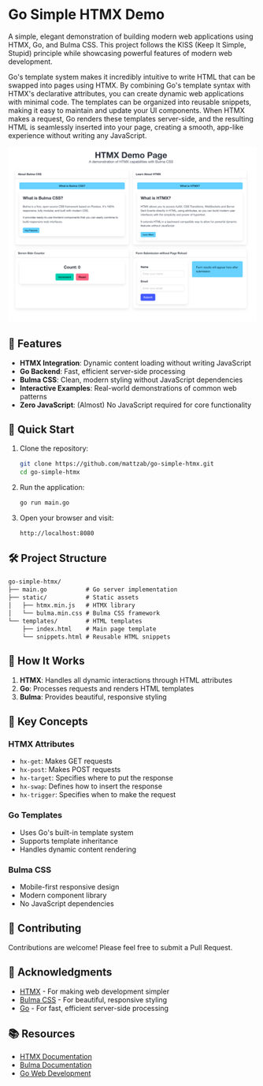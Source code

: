 # Go Simple HTMX Demo

A simple, elegant demonstration of building modern web applications using HTMX, Go, and Bulma CSS. This project follows the KISS (Keep It Simple, Stupid) principle while showcasing powerful features of modern web development.

Go's template system makes it incredibly intuitive to write HTML that can be swapped into pages using HTMX. By combining Go's template syntax with HTMX's declarative attributes, you can create dynamic web applications with minimal code. The templates can be organized into reusable snippets, making it easy to maintain and update your UI components. When HTMX makes a request, Go renders these templates server-side, and the resulting HTML is seamlessly inserted into your page, creating a smooth, app-like experience without writing any JavaScript.

![Go Simple HTMX Demo](static/demo.png)

## 🌟 Features

- **HTMX Integration**: Dynamic content loading without writing JavaScript
- **Go Backend**: Fast, efficient server-side processing
- **Bulma CSS**: Clean, modern styling without JavaScript dependencies
- **Interactive Examples**: Real-world demonstrations of common web patterns
- **Zero JavaScript**: (Almost) No JavaScript required for core functionality

## 🚀 Quick Start

1. Clone the repository:
   ```bash
   git clone https://github.com/mattzab/go-simple-htmx.git
   cd go-simple-htmx
   ```

2. Run the application:
   ```bash
   go run main.go
   ```

3. Open your browser and visit:
   ```
   http://localhost:8080
   ```

## 🛠️ Project Structure

```
go-simple-htmx/
├── main.go           # Go server implementation
├── static/           # Static assets
│   ├── htmx.min.js   # HTMX library
│   └── bulma.min.css # Bulma CSS framework
└── templates/        # HTML templates
    ├── index.html    # Main page template
    └── snippets.html # Reusable HTML snippets
```

## 🔧 How It Works

1. **HTMX**: Handles all dynamic interactions through HTML attributes
2. **Go**: Processes requests and renders HTML templates
3. **Bulma**: Provides beautiful, responsive styling

## 🎯 Key Concepts

### HTMX Attributes
- `hx-get`: Makes GET requests
- `hx-post`: Makes POST requests
- `hx-target`: Specifies where to put the response
- `hx-swap`: Defines how to insert the response
- `hx-trigger`: Specifies when to make the request

### Go Templates
- Uses Go's built-in template system
- Supports template inheritance
- Handles dynamic content rendering

### Bulma CSS
- Mobile-first responsive design
- Modern component library
- No JavaScript dependencies

## 🤝 Contributing

Contributions are welcome! Please feel free to submit a Pull Request.

## 🙏 Acknowledgments

- [HTMX](https://htmx.org/) - For making web development simpler
- [Bulma CSS](https://bulma.io/) - For beautiful, responsive styling
- [Go](https://golang.org/) - For fast, efficient server-side processing

## 📚 Resources

- [HTMX Documentation](https://htmx.org/docs/)
- [Bulma Documentation](https://bulma.io/documentation/)
- [Go Web Development](https://golang.org/doc/articles/wiki/) 